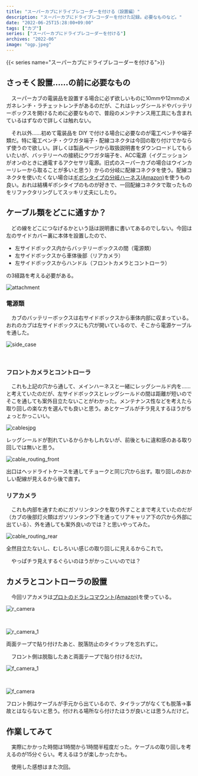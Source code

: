 ```yaml
---
title: "スーパーカブにドライブレコーダーを付ける（設置編）"
description: "スーパーカブにドライブレコーダーを付けた記録。必要なものなど。"
date: "2022-06-25T15:28:00+09:00"
tags: ["カブ"]
series: ["スーパーカブにドライブレコーダーを付ける"]
archives: "2022-06"
image: "ogp.jpeg"
---
```



{{< series name="スーパーカブにドライブレコーダーを付ける">}}  
## さっそく設置……の前に必要なもの

　スーパーカブの電装品を設置する場合に必ず欲しいものに10mmや12mmのメガネレンチ・ラチェットレンチがあるのだが、これはレッグシールドやバッテリーボックスを開けるために必要なもので、普段のメンテナンス用工具にも含まれているはずなので詳しくは触れない。

　それ以外……初めて電装品を DIY で付ける場合に必要なのが電工ペンチや端子類だ。特に電工ペンチ・クワガタ端子・配線コネクタは今回の取り付けでかならず使うので欲しい。詳しくは製品ページから取扱説明書をダウンロードしてもらいたいが、バッテリーへの接続にクワガタ端子を、ACC電源（イグニッションがオンのときに通電するアクセサリ電源。旧式のスーパーカブの場合はウインカーリレーから取ることが多いと思う）からの分岐に配線コネクタを使う。配線コネクタを使いたくない場合は[ギボシタイプの分岐ハーネス(Amazon)](https://amzn.to/3yk1lJp)を使うもの良い。おれは結構ギボシタイプのものが好きで、一回配線コネクタで取ったものをリファクタリングしてスッキリ丈夫にしたり。

## ケーブル類をどこに通すか？

　どの線をどこにつなげるかという話は説明書に書いてあるのでしない。今回は左のサイドカバー裏に本体を設置したので、

- 左サイドボックス内からバッテリーボックスの間（電源類）
- 左サイドボックスから車体後部（リアカメラ）
- 左サイドボックスからハンドル（フロントカメラとコントローラ）

の3経路を考える必要がある。

![attachment](b4a5c52b.jpg)

### 電源類

　カブのバッテリーボックスは右サイドボックスから車体内部に収まっている。おれのカブは左サイドボックスにも穴が開いているので、そこから電源ケーブルを通した。

![side_case](7edc0159.jpeg)

<br/>

### フロントカメラとコントローラ

　これも上記の穴から通して、メインハーネスと一緒にレッグシールド内を……と考えていたのだが、左サイドボックスとレッグシールドの間は距離が短いのでそこを通しても案外目立たないことがわかった。メンテナンス性などを考えたら取り回しの楽な方を選んでも良いと思う。あとケーブルがチラ見えするほうがちょっとかっこいい。

![cablesjpg](99a13f19.jpg)

レッグシールドが割れているからかもしれないが、前後ともに違和感のある取り回しでは無いと思う。

![cable_routing_front](5e3a9c21.jpeg)

出口はヘッドライトケースを通してチョークと同じ穴から出す。取り回しのおかしい配線が見えるから後で直す。

### リアカメラ

　これも内部を通すためにガソリンタンクを取り外すことまで考えていたのだが（カブの後部灯火類はガソリンタンク下を通ってリアキャリア下の穴から外部に出ている）、外を通しても案外良いのでは？と思いやってみた。

![cable_routing_rear](e03591c8.jpeg)

全然目立たないし、むしろいい感じの取り回しに見えるからこれで。

　やっぱチラ見えするぐらいのほうがかっこいいのでは？

## カメラとコントローラの設置

　今回リアカメラは[プロトのドラレコマウント(Amazon)](https://amzn.to/3OI3T9u)を使っている。

![r_camera](de610e43.jpeg)

<br/>

![r_camera_1](306be276.jpeg)

両面テープで貼り付けたあと、脱落防止のタイラップを忘れずに。

　フロント側は脱脂したあと両面テープで貼り付けるだけ。

![f_camera_1](aa7c9586.jpeg)

<br/>

![f_camera](597b708d.jpeg)

フロント側はケーブルが手元から出ているので、タイラップがなくても脱落→事故とはならないと思う。付けれる場所なら付けたほうが良いとは思うんだけど。

## 作業してみて

　実際にかかった時間は1時間から1時間半程度だった。ケーブルの取り回しを考えるのが15分ぐらい。考えるほうが楽しかったかも。

　使用した感想はまた次回。
